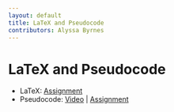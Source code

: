 ```yaml
---
layout: default
title: LaTeX and Pseudocode
contributors: Alyssa Byrnes
---
```


# LaTeX and Pseudocode

* LaTeX: [Assignment](https://www.gradescope.com/)
* Pseudocode: [Video](www.youtube.com) | [Assignment](https://www.gradescope.com/)

